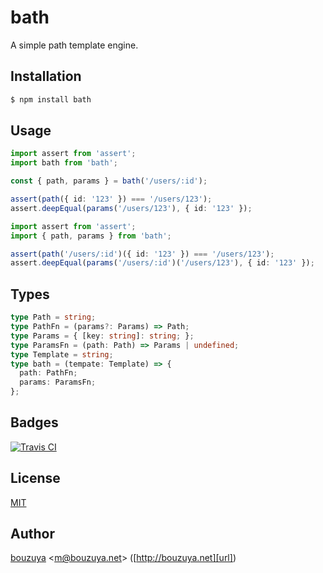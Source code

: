 # bath

A simple path template engine.

## Installation

```bash
$ npm install bath
```

## Usage

```ts
import assert from 'assert';
import bath from 'bath';

const { path, params } = bath('/users/:id');

assert(path({ id: '123' }) === '/users/123');
assert.deepEqual(params('/users/123'), { id: '123' });
```

```ts
import assert from 'assert';
import { path, params } from 'bath';

assert(path('/users/:id')({ id: '123' }) === '/users/123');
assert.deepEqual(params('/users/:id')('/users/123'), { id: '123' });
```

## Types

```ts
type Path = string;
type PathFn = (params?: Params) => Path;
type Params = { [key: string]: string; };
type ParamsFn = (path: Path) => Params | undefined;
type Template = string;
type bath = (tempate: Template) => {
  path: PathFn;
  params: ParamsFn;
};
```

## Badges

[![Travis CI][travisci-badge-url]][travisci-url]

[travisci-badge-url]: https://travis-ci.org/bouzuya/bath.svg?branch=master
[travisci-url]: https://travis-ci.org/bouzuya/bath

## License

[MIT](LICENSE)

## Author

[bouzuya][user] &lt;[m@bouzuya.net][email]&gt; ([http://bouzuya.net][url])

[user]: https://github.com/bouzuya
[email]: mailto:m@bouzuya.net
[url]: http://bouzuya.net
